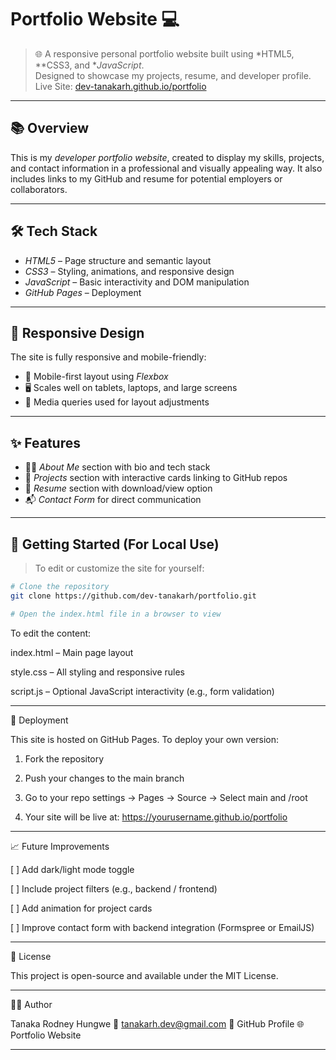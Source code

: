 # Portfolio Website 💻

> 🌐 A responsive personal portfolio website built using *HTML5, **CSS3, and **JavaScript*.  
> Designed to showcase my projects, resume, and developer profile.  
> Live Site: [dev-tanakarh.github.io/portfolio](https://dev-tanakarh.github.io/portfolio)

---

## 📚 Overview

This is my *developer portfolio website*, created to display my skills, projects, and contact information in a professional and visually appealing way. It also includes links to my GitHub and resume for potential employers or collaborators.

---

## 🛠 Tech Stack

- *HTML5* – Page structure and semantic layout
- *CSS3* – Styling, animations, and responsive design
- *JavaScript* – Basic interactivity and DOM manipulation
- *GitHub Pages* – Deployment

---

## 📱 Responsive Design

The site is fully responsive and mobile-friendly:
- 📱 Mobile-first layout using *Flexbox*
- 🖥 Scales well on tablets, laptops, and large screens
- 📏 Media queries used for layout adjustments

---

## ✨ Features

- 🧑‍💻 *About Me* section with bio and tech stack
- 📁 *Projects* section with interactive cards linking to GitHub repos
- 📄 *Resume* section with download/view option
- 📬 *Contact Form* for direct communication

---

## 🚀 Getting Started (For Local Use)

> To edit or customize the site for yourself:

```bash
# Clone the repository
git clone https://github.com/dev-tanakarh/portfolio.git

# Open the index.html file in a browser to view

```
To edit the content:

index.html – Main page layout

style.css – All styling and responsive rules

script.js – Optional JavaScript interactivity (e.g., form validation)



---

🔧 Deployment

This site is hosted on GitHub Pages.
To deploy your own version:

1. Fork the repository


2. Push your changes to the main branch


3. Go to your repo settings → Pages → Source → Select main and /root


4. Your site will be live at: https://yourusername.github.io/portfolio




---

📈 Future Improvements

[ ] Add dark/light mode toggle

[ ] Include project filters (e.g., backend / frontend)

[ ] Add animation for project cards

[ ] Improve contact form with backend integration (Formspree or EmailJS)



---

📄 License

This project is open-source and available under the MIT License.


---

🙋‍♂ Author

Tanaka Rodney Hungwe
📧 tanakarh.dev@gmail.com
🔗 GitHub Profile
🌐 Portfolio Website

---

